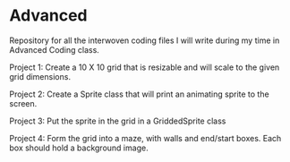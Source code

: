 # Advanced
Repository for all the interwoven coding files I will write during my time in Advanced Coding class.

Project 1:
  Create a 10 X 10 grid that is resizable and will scale to the given grid dimensions.

Project 2:
  Create a Sprite class that will print an animating sprite to the screen.

Project 3:
  Put the sprite in the grid in a GriddedSprite class

Project 4:
  Form the grid into a maze, with walls and end/start boxes. Each box should hold a background image.

